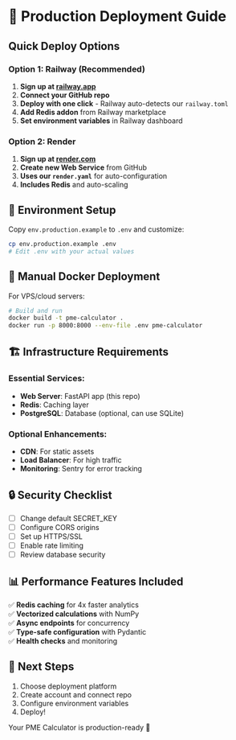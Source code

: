 # 🚀 Production Deployment Guide

## Quick Deploy Options

### Option 1: Railway (Recommended)
1. **Sign up at [railway.app](https://railway.app)**
2. **Connect your GitHub repo**
3. **Deploy with one click** - Railway auto-detects our `railway.toml`
4. **Add Redis addon** from Railway marketplace
5. **Set environment variables** in Railway dashboard

### Option 2: Render
1. **Sign up at [render.com](https://render.com)**
2. **Create new Web Service** from GitHub
3. **Uses our `render.yaml`** for auto-configuration
4. **Includes Redis** and auto-scaling

## 🔧 Environment Setup

Copy `env.production.example` to `.env` and customize:

```bash
cp env.production.example .env
# Edit .env with your actual values
```

## 🚢 Manual Docker Deployment

For VPS/cloud servers:

```bash
# Build and run
docker build -t pme-calculator .
docker run -p 8000:8000 --env-file .env pme-calculator
```

## 🏗️ Infrastructure Requirements

### Essential Services:
- **Web Server**: FastAPI app (this repo)
- **Redis**: Caching layer
- **PostgreSQL**: Database (optional, can use SQLite)

### Optional Enhancements:
- **CDN**: For static assets
- **Load Balancer**: For high traffic
- **Monitoring**: Sentry for error tracking

## 🔒 Security Checklist

- [ ] Change default SECRET_KEY
- [ ] Configure CORS origins
- [ ] Set up HTTPS/SSL
- [ ] Enable rate limiting
- [ ] Review database security

## 📊 Performance Features Included

✅ **Redis caching** for 4x faster analytics  
✅ **Vectorized calculations** with NumPy  
✅ **Async endpoints** for concurrency  
✅ **Type-safe configuration** with Pydantic  
✅ **Health checks** and monitoring  

## 🎯 Next Steps

1. Choose deployment platform
2. Create account and connect repo
3. Configure environment variables
4. Deploy!

Your PME Calculator is production-ready 🎉 